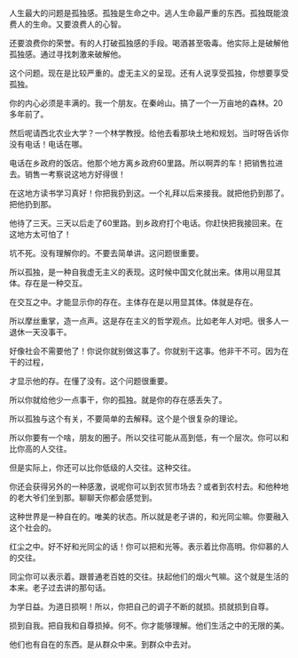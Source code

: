 人生最大的问题是孤独感。孤独是生命之中。逃人生命最严重的东西。孤独既能浪费人的生命。又要浪费人的心智。

还要浪费你的荣誉。有的人打破孤独感的手段。喝酒甚至吸毒。他实际上是破解他孤独感。通过寻找刺激来破解他。

这个问题。现在是比较严重的。虚无主义的呈现。还有人说享受孤独，你想要享受孤独。

你的内心必须是丰满的。我一个朋友。在秦岭山。搞了一个一万亩地的森林。20多年前了。

然后呢请西北农业大学？一个林学教授。给他去看那块土地和规划。当时呀告诉你没有电话！电话在哪。

电话在乡政府的饭店。他那个地方离乡政府60里路。所以啊弄的车！把销售拉进去。销售一考察说这地方好得很！

在这地方读书学习真好！你把我扔到这。一个礼拜以后来接我。就把他扔到那了。把他扔到那。

他待了三天。三天以后走了60里路。到乡政府打个电话。你赶快把我接回来。在这地方太可怕了！

坑不死。没有理解你的。不要去简单讲。这问题很重要。

所以孤独，是一种自我虚无主义的表现。这时候中国文化就出来。体用以用显其体。存在是一种交互。

在交互之中。才能显示你的存在。主体存在是以用显其体。体就是存在。

所以摩丝重掌，造一点声。这是存在主义的哲学观点。比如老年人对吧。很多人一退休一天没事干。

好像社会不需要他了！你说你就别做这事了。你就别干这事。他非干不可。因为在干的过程，

才显示他的存。在懂了没有。这个问题很重要。

所以你就给他少一点事干，你的孤独。就是你的存在感丢失了。

所以孤独与这个有关，不要简单的去解释。这个是个很复杂的理论。

所以你要有一个啥，朋友的圈子。所以交往可能从高到低，有一个层次。你可以和比你高的人交往。

但是实际上，你还可以比你低级的人交往。这种交往。

你还会获得另外的一种感激，说呢你可以到农贸市场去？或者到农村去。和他种地的老大爷们坐到那。聊聊天你都会感觉到。

这种世界是一种自在的。唯美的状态。所以就是老子讲的，和光同尘嘛。你要融入这个社会的。

红尘之中。好不好和光同尘的话！你可以把和光等。表示着比你高明。你仰慕的人的交往。

同尘你可以表示着。跟普通老百姓的交往。扶起他们的烟火气嘛。这个就是生活的本来。老子过去讲的那句话。

为学日益。为道日损啊！所以，你把自己的调子不断的就损。损就损到自尊。

损到自我。把自我和自尊损掉。何不。你才能够理解。他们生活之中的无限的美。

他们也有自在的东西。是从群众中来。到群众中去对。